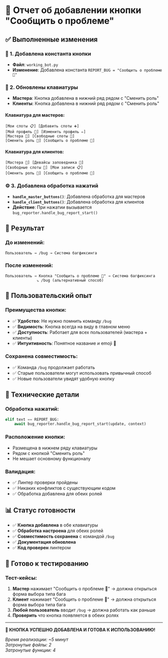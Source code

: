 # 🔄 Отчет об добавлении кнопки "Сообщить о проблеме"

## ✅ Выполненные изменения

### 🎯 1. Добавлена константа кнопки
- **Файл**: `working_bot.py`
- **Изменение**: Добавлена константа `REPORT_BUG = "Сообщить о проблеме 🐛"`

### 🎨 2. Обновлены клавиатуры
- **Мастера**: Кнопка добавлена в нижний ряд рядом с "Сменить роль"
- **Клиенты**: Кнопка добавлена в нижний ряд рядом с "Сменить роль"

#### Клавиатура для мастеров:
```
[Мои слоты 📋] [Добавить слоты ➕]
[Мой профиль 👤] [Изменить профиль ✏️]
[Мастера 👥] [Свободные слоты 📅]
[Сменить роль 🔄] [Сообщить о проблеме 🐛]
```

#### Клавиатура для клиентов:
```
[Мастера 👥] [Девайсы заповедника 🔬]
[Свободные слоты 📅] [Мои записи 📋]
[Сменить роль 🔄] [Сообщить о проблеме 🐛]
```

### ⚙️ 3. Добавлена обработка нажатий
- **`handle_master_buttons()`**: Добавлена обработка для мастеров
- **`handle_client_buttons()`**: Добавлена обработка для клиентов
- **Действие**: При нажатии вызывается `bug_reporter.handle_bug_report_start()`

## 🎯 Результат

### До изменений:
```
Пользователь → /bug → Система багфиксинга
```

### После изменений:
```
Пользователь → Кнопка "Сообщить о проблеме 🐛" → Система багфиксинга
              ↘ /bug (альтернативный способ)
```

## 📱 Пользовательский опыт

### Преимущества кнопки:
- ✅ **Удобство**: Не нужно помнить команду `/bug`
- ✅ **Видимость**: Кнопка всегда на виду в главном меню
- ✅ **Доступность**: Работает для всех пользователей (мастера + клиенты)
- ✅ **Интуитивность**: Понятное название и emoji 🐛

### Сохранена совместимость:
- ✅ Команда `/bug` продолжает работать
- ✅ Старые пользователи могут использовать привычный способ
- ✅ Новые пользователи увидят удобную кнопку

## 🔧 Технические детали

### Обработка нажатий:
```python
elif text == REPORT_BUG:
    await bug_reporter.handle_bug_report_start(update, context)
```

### Расположение кнопки:
- Размещена в нижнем ряду клавиатуры
- Рядом с кнопкой "Сменить роль"
- Не мешает основному функционалу

### Валидация:
- ✅ Линтер проверки пройдены
- ✅ Никаких конфликтов с существующим кодом
- ✅ Обработка добавлена для обеих ролей

## 📊 Статус готовности

- ✅ **Кнопка добавлена** в обе клавиатуры
- ✅ **Обработка настроена** для обеих ролей
- ✅ **Совместимость сохранена** с командой `/bug`
- ✅ **Документация обновлена**
- ✅ **Код проверен** линтером

## 🚀 Готово к тестированию

### Тест-кейсы:
1. **Мастер** нажимает "Сообщить о проблеме 🐛" → должна открыться форма выбора типа бага
2. **Клиент** нажимает "Сообщить о проблеме 🐛" → должна открыться форма выбора типа бага  
3. **Любой пользователь** вводит `/bug` → должна работать как раньше
4. **Проверить** что кнопка появляется в обеих ролях

---

**🎉 КНОПКА УСПЕШНО ДОБАВЛЕНА И ГОТОВА К ИСПОЛЬЗОВАНИЮ!**

*Время реализации: ~5 минут*  
*Затронутые файлы: 2*  
*Затронутые функции: 4*